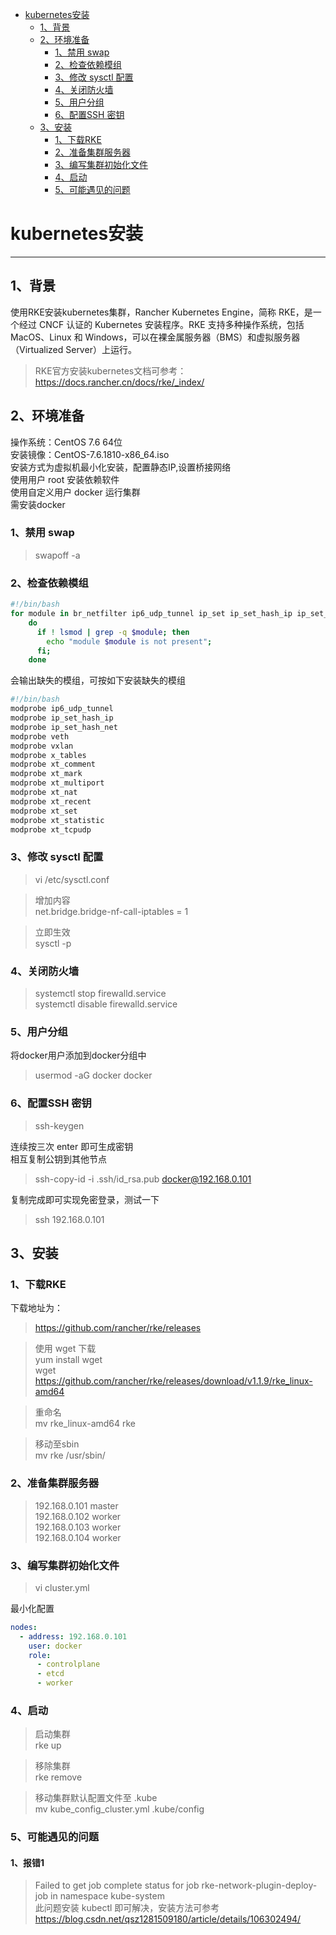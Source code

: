 <!-- TOC START min:1 max:3 link:true asterisk:false update:true -->
- [kubernetes安装](#kubernetes安装)
  - [1、背景](#1背景)
  - [2、环境准备](#2环境准备)
    - [1、禁用 swap](#1禁用-swap)
    - [2、检查依赖模组](#2检查依赖模组)
    - [3、修改 sysctl 配置](#3修改-sysctl-配置)
    - [4、关闭防火墙](#4关闭防火墙)
    - [5、用户分组](#5用户分组)
    - [6、配置SSH 密钥](#6配置ssh-密钥)
  - [3、安装](#3安装)
    - [1、下载RKE](#1下载rke)
    - [2、准备集群服务器](#2准备集群服务器)
    - [3、编写集群初始化文件](#3编写集群初始化文件)
    - [4、启动](#4启动)
    - [5、可能遇见的问题](#5可能遇见的问题)
<!-- TOC END -->





# kubernetes安装
---
## 1、背景
使用RKE安装kubernetes集群，Rancher Kubernetes Engine，简称 RKE，是一个经过 CNCF 认证的 Kubernetes 安装程序。RKE 支持多种操作系统，包括 MacOS、Linux 和 Windows，可以在裸金属服务器（BMS）和虚拟服务器（Virtualized Server）上运行。
>RKE官方安装kubernetes文档可参考：
https://docs.rancher.cn/docs/rke/_index/

## 2、环境准备
操作系统：CentOS 7.6 64位  
安装镜像：CentOS-7.6.1810-x86_64.iso  
安装方式为虚拟机最小化安装，配置静态IP,设置桥接网络  
使用用户 root 安装依赖软件  
使用自定义用户 docker 运行集群  
需安装docker
### 1、禁用 swap
>swapoff -a

### 2、检查依赖模组
```Bash
#!/bin/bash
for module in br_netfilter ip6_udp_tunnel ip_set ip_set_hash_ip ip_set_hash_net iptable_filter iptable_nat iptable_mangle iptable_raw nf_conntrack_netlink nf_conntrack nf_conntrack_ipv4   nf_defrag_ipv4 nf_nat nf_nat_ipv4 nf_nat_masquerade_ipv4 nfnetlink udp_tunnel veth vxlan x_tables xt_addrtype xt_conntrack xt_comment xt_mark xt_multiport xt_nat xt_recent xt_set  xt_statistic xt_tcpudp;
    do
      if ! lsmod | grep -q $module; then
        echo "module $module is not present";
      fi;
    done
```
会输出缺失的模组，可按如下安装缺失的模组
```Bash
#!/bin/bash
modprobe ip6_udp_tunnel
modprobe ip_set_hash_ip
modprobe ip_set_hash_net
modprobe veth
modprobe vxlan
modprobe x_tables
modprobe xt_comment
modprobe xt_mark
modprobe xt_multiport
modprobe xt_nat
modprobe xt_recent
modprobe xt_set
modprobe xt_statistic
modprobe xt_tcpudp
```
### 3、修改 sysctl 配置
>vi /etc/sysctl.conf  

>增加内容    
 net.bridge.bridge-nf-call-iptables = 1  

>立即生效  
 sysctl -p

### 4、关闭防火墙

>systemctl stop firewalld.service  
systemctl disable firewalld.service

### 5、用户分组
将docker用户添加到docker分组中
>usermod -aG docker docker

### 6、配置SSH 密钥
>ssh-keygen  

连续按三次 enter 即可生成密钥  
相互复制公钥到其他节点
>ssh-copy-id -i .ssh/id_rsa.pub docker@192.168.0.101

复制完成即可实现免密登录，测试一下
>ssh 192.168.0.101


## 3、安装
### 1、下载RKE
下载地址为：
>https://github.com/rancher/rke/releases  


>使用 wget 下载  
yum install wget  
wget https://github.com/rancher/rke/releases/download/v1.1.9/rke_linux-amd64  

>重命名  
mv rke_linux-amd64 rke

>移动至sbin  
mv rke /usr/sbin/

### 2、准备集群服务器
>192.168.0.101 master  
192.168.0.102 worker  
192.168.0.103 worker  
192.168.0.104 worker

### 3、编写集群初始化文件
> vi cluster.yml

最小化配置
```yaml
nodes:
  - address: 192.168.0.101
    user: docker
    role:
      - controlplane
      - etcd
      - worker
```

### 4、启动
>启动集群  
rke up

>移除集群  
rke remove

>移动集群默认配置文件至 .kube  
mv kube_config_cluster.yml .kube/config

### 5、可能遇见的问题
#### 1、报错1
>Failed to get job complete status for job rke-network-plugin-deploy-job in namespace kube-system  
此问题安装 kubectl 即可解决，安装方法可参考
https://blog.csdn.net/qsz1281509180/article/details/106302494/
